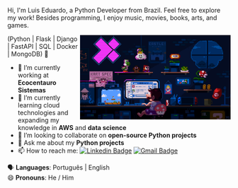 Hi, I'm Luis Eduardo, a Python Developer from Brazil. Feel free to explore my work! Besides programming, I enjoy music, movies, books, arts, and games.

<img align="right" alt="Code Mario image" src="mario.gif" width="340px"/>

(Python | Flask | Django | FastAPI | SQL | Docker | MongoDB) 🚀

- 🔭 I’m currently working at **Ecocentauro Sistemas**
- 🌱 I’m currently learning cloud technologies and expanding my knowledge in **AWS** and **data science**
- 👯 I’m looking to collaborate on **open-source Python projects**
- 💬 Ask me about my **Python projects**
- 📫 How to reach me: [![Linkedin Badge](https://img.shields.io/badge/-LuisWilke-blue?style=flat-square&logo=Linkedin&logoColor=white&link=https://www.linkedin.com/in/luiseduardow/)](https://www.linkedin.com/in/luiseduardow/) [![Gmail Badge](https://img.shields.io/badge/-wilkellopes@gmail.com-c14438?style=flat-square&logo=Gmail&logoColor=white&link=mailto:wilkellopes@gmail.com)](mailto:wilkellopes@gmail.com)

:speaking_head: **Languages**: Português | English  
😄 **Pronouns**: He / Him
